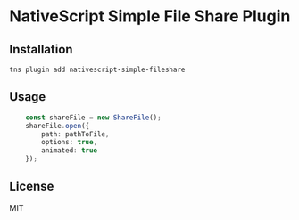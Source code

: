 # NativeScript Simple File Share Plugin

## Installation

```
tns plugin add nativescript-simple-fileshare
```

## Usage 

``` TypeScript
    const shareFile = new ShareFile();
    shareFile.open({
        path: pathToFile,
        options: true,
        animated: true
    });
```

## License

MIT
